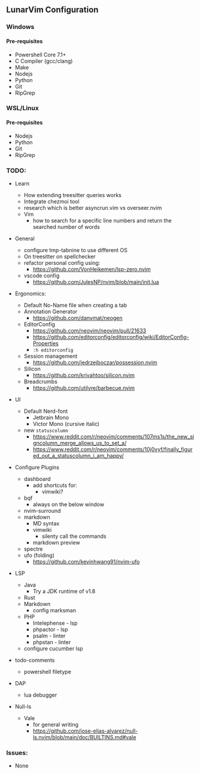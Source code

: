 ## LunarVim Configuration

### Windows

#### Pre-requisites
- Powershell Core 7.1+
- C Compiler (gcc/clang)
- Make
- Nodejs
- Python
- Git
- RipGrep

### WSL/Linux

#### Pre-requisites
- Nodejs
- Python
- Git
- RipGrep

### TODO:
- Learn
  - How extending treesitter queries works
  - Integrate chezmoi tool
  - research which is better asyncrun.vim vs overseer.nvim
  - Vim
    - how to search for a specific line numbers and return the searched number of words

- General
  - configure tmp-tabnine to use different OS
  - On treesitter on spellchecker
  - refactor personal config using:
    - https://github.com/VonHeikemen/lsp-zero.nvim
  - vscode config
    - https://github.com/JulesNP/nvim/blob/main/init.lua

- Ergonomics:
  - Default No-Name file when creating a tab
  - Annotation Generator
    - https://github.com/danymat/neogen
  - EditorConfig
    - https://github.com/neovim/neovim/pull/21633
    - https://github.com/editorconfig/editorconfig/wiki/EditorConfig-Properties
    - `:h editorconfig`
  - Session management
    - https://github.com/jedrzejboczar/possession.nvim
  - Silicon
    - https://github.com/krivahtoo/silicon.nvim
  - Breadcrumbs
    - https://github.com/utilyre/barbecue.nvim

- UI
  - Default Nerd-font
    - Jetbrain Mono
    - Victor Mono (cursive italic)
  - new `statuscolumn`
    - https://www.reddit.com/r/neovim/comments/107ms1s/the_new_signcolumn_merge_allows_us_to_set_a/
    - https://www.reddit.com/r/neovim/comments/10j0vyf/finally_figured_out_a_statuscolumn_i_am_happy/

- Configure Plugins
  - dashboard
    - add shortcuts for:
      - vimwiki?
  - bqf
    - always on the below window
  - nvim-surround
  - markdown
    - MD syntax
    - vimwiki
      - silenty call the commands
    - markdown preview
  - spectre
  - ufo (folding)
    - https://github.com/kevinhwang91/nvim-ufo

- LSP
  - Java
    - Try a JDK runtime of v1.8
  - Rust
  - Markdown
    - config marksman
  - PHP
    - Intelephense - lsp
    - phpactor - lsp
    - psalm - linter
    - phpstan - linter
  - configure cucumber lsp
- todo-comments
  - powershell filetype

- DAP
  - lua debugger

- Null-ls
  - Vale
    - for general writing
    - https://github.com/jose-elias-alvarez/null-ls.nvim/blob/main/doc/BUILTINS.md#vale

### Issues:
- None
